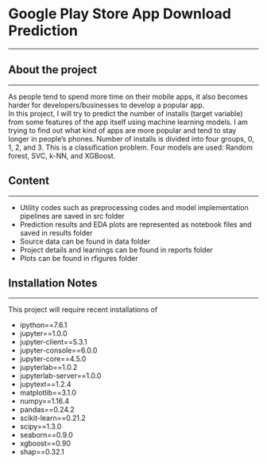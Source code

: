 # Google Play Store App Download Prediction
**********************************************************

## About the project
**********************************************************
As people tend to spend more time on their mobile apps, it also becomes harder for developers/businesses to develop a popular app.     
In this project, I will try to predict the number of installs (target variable) from some features of the app itself using machine learning models. I am trying to find out what kind of apps are more popular and tend to stay longer in people’s phones. Number of installs is divided into four groups, 0, 1, 2, and 3. This is a classification problem. Four models are used: Random forest, SVC, k-NN, and XGBoost. 


## Content
**********************************************************
* Utility codes such as preprocessing codes and model implementation pipelines are saved in src folder
* Prediction results and EDA plots are represented as notebook files and saved in results folder
* Source data can be found in data folder
* Project details and learnings can be found in reports folder
* Plots can be found in rfigures folder


## Installation Notes
**********************************************************
This project will require recent installations of
* ipython==7.6.1
* jupyter==1.0.0
* jupyter-client==5.3.1
* jupyter-console==6.0.0
* jupyter-core==4.5.0
* jupyterlab==1.0.2
* jupyterlab-server==1.0.0
* jupytext==1.2.4
* matplotlib==3.1.0
* numpy==1.16.4
* pandas==0.24.2
* scikit-learn==0.21.2
* scipy==1.3.0
* seaborn==0.9.0
* xgboost==0.90
* shap==0.32.1



